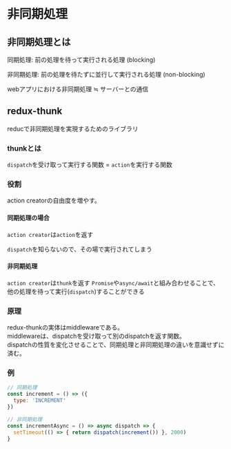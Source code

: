 # 非同期処理

## 非同期処理とは

同期処理: 前の処理を待って実行される処理 (blocking)

非同期処理: 前の処理を待たずに並行して実行される処理 (non-blocking)

webアプリにおける非同期処理 ≒ サーバーとの通信

## redux-thunk

reducで非同期処理を実現するためのライブラリ

### thunkとは

`dispatch`を受け取って実行する関数 = `action`を実行する関数

### 役割

action creatorの自由度を増やす。

#### 同期処理の場合

`action creator`は`action`を返す

`dispatch`を知らないので、その場で実行されてしまう

#### 非同期処理

`action creator`は`thunk`を返す
`Promise`や`async/await`と組み合わせることで、他の処理を待って実行(`dispatch`)することができる

### 原理

redux-thunkの実体はmiddlewareである。<br/>
middlewareは、dispatchを受け取って別のdispatchを返す関数。<br/>
dispatchの性質を変化させることで、同期処理と非同期処理の違いを意識せずに済む。

### 例

```js
// 同期処理
const increment = () => ({
  type: 'INCREMENT'
})

// 非同期処理
const incrementAsync = () => async dispatch => {
  setTimeout(() => { return dispatch(increment()) }, 2000)
}
```
